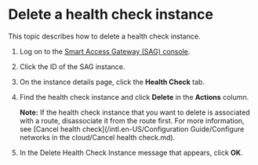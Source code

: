 # Delete a health check instance

This topic describes how to delete a health check instance.

1.  Log on to the [Smart Access Gateway \(SAG\) console](https://smartag.console.aliyun.com).

2.  Click the ID of the SAG instance.

3.  On the instance details page, click the **Health Check** tab.

4.  Find the health check instance and click **Delete** in the **Actions** column.

    **Note:** If the health check instance that you want to delete is associated with a route, disassociate it from the route first. For more information, see [Cancel health check](/intl.en-US/Configuration Guide/Configure networks in the cloud/Cancel health check.md).

5.  In the Delete Health Check Instance message that appears, click **OK**.


